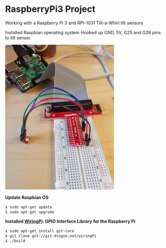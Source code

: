 # RaspberryPi3 Project
Working with a Raspberry Pi 3 and RPI-1031 Tilt-a-Whirl tilt sensors


Installed Raspbian operating system
Hooked up GND, 5V, G25 and G26 pins to tilt sensor


<img src="https://github.com/jessalbarian/RaspberryPi3/blob/master/setup.jpg?raw=true =" width="350" />


**Update Raspbian OS**
```
$ sudo apt-get update
$ sudo apt-get upgrade
```

**Installed [WiringPi](http://wiringpi.com/): GPIO Interface Library for the Raspberry Pi**
```
$ sudo apt-get install git-core
$ git clone git://git.drogon.net/wiringPi
$ ./build
```
